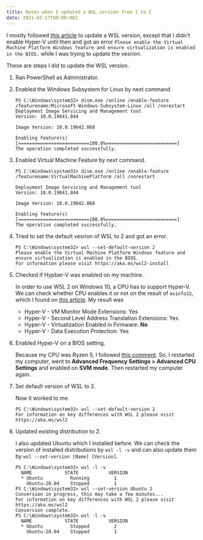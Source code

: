 ```yaml
---
title: Notes when I updated a WSL version from 1 to 2
date: 2021-03-17T00:00:00Z
---
```


I mostly followed [this article](https://docs.microsoft.com/en-us/windows/wsl/install-win10#set-your-distribution-version-to-wsl-1-or-wsl-2) to update a WSL version, except that I didn't enable Hyper-V until then and got an error `Please enable the Virtual Machine Platform Windows feature and ensure virtualization is enabled in the BIOS.` while I was trying to update the vesrion.

These are steps I did to update the WSL version.

1. Ran PowerShell as Administrator.
1. Enabled the Windows Subsystem for Linux by next command.
    ```
    PS C:\Windows\system32> dism.exe /online /enable-feature /featurename:Microsoft-Windows-Subsystem-Linux /all /norestart
    Deployment Image Servicing and Management tool
    Version: 10.0.19041.844

    Image Version: 10.0.19042.868

    Enabling feature(s)
    [==========================100.0%==========================]
    The operation completed successfully.
    ```

1. Enabled Virtual Machine Feature by next command.
    ```
    PS C:\Windows\system32> dism.exe /online /enable-feature /featurename:VirtualMachinePlatform /all /norestart

    Deployment Image Servicing and Management tool
    Version: 10.0.19041.844

    Image Version: 10.0.19042.868

    Enabling feature(s)
    [==========================100.0%==========================]
    The operation completed successfully.
    ```

1. Tried to set the default vesrion of WSL to 2 and got an error.
    ```
    PS C:\Windows\system32> wsl --set-default-version 2
    Please enable the Virtual Machine Platform Windows feature and ensure virtualization is enabled in the BIOS.
    For information please visit https://aka.ms/wsl2-install
    ```

1. Checked if Hypber-V was enabled on my machine.

   In order to use WSL 2 on Windows 10, a CPU has to support Hyper-V.
   We can check whether CPU enables it or not on the result of `msinfo32`, which I found on [this article](https://www.zdnet.com/article/windows-10-tip-find-out-if-your-pc-can-run-hyper-v/).
   My result was

    - Hyper-V - VM Monitor Mode Extensions: Yes
    - Hyper-V - Second Level Address Translation Extensions: Yes
    - Hyper-V - Virtualization Enabled in Firmware: **No**
    - Hyper-V - Data Execution Protection: Yes

1. Enabled Hyper-V on a BIOS setting.

    Because my CPU was Ryzen 5, I followed [this comment](https://superuser.com/a/1248572).
    So, I restarted my computer, went to **Advanced Frequency Settings > Advanced CPU Settings** and enabled on **SVM mode**.
    Then restarted my computer again.

1. Set default version of WSL to 2.

    Now it worked to me.
    ```
    PS C:\Windows\system32> wsl --set-default-version 2
    For information on key differences with WSL 2 please visit https://aka.ms/wsl2
    ```

1. Updated existing distribution to 2.

    I also updated Ubuntu which I installed before.
    We can check the version of installed distributions by `wsl -l -v` and can also update them by `wsl --set-version [Name] [Version]`.

    ```
    PS C:\Windows\system32> wsl -l -v
      NAME            STATE           VERSION
      * Ubuntu          Running         1
        Ubuntu-20.04    Stopped         1
    PS C:\Windows\system32> wsl --set-version Ubuntu 2
    Conversion in progress, this may take a few minutes...
    For information on key differences with WSL 2 please visit https://aka.ms/wsl2
    Conversion complete.
    PS C:\Windows\system32> wsl -l -v
      NAME            STATE           VERSION
      * Ubuntu          Stopped         2
        Ubuntu-20.04    Stopped         1
    ```
